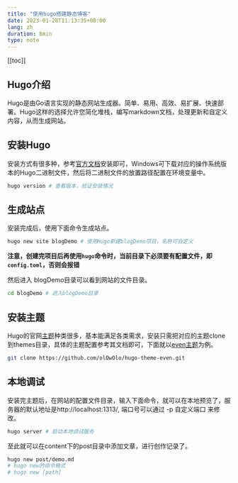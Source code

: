 ```yaml
---
title: "使用hugo搭建静态博客"
date: 2023-01-28T11:13:35+08:00
lang: zh
duration: 8min
type: note
---
```

[[toc]]

## Hugo介绍

Hugo是由Go语言实现的静态网站生成器。简单、易用、高效、易扩展、快速部署。Hugo这样的选择允许您简化堆栈，编写markdown文档，处理更新和自定义内容，从而生成网站。

## 安装Hugo

安装方式有很多种，参考[官方文档](https://www.gohugo.org/doc/overview/installing/)安装即可，Windows可下载对应的操作系统版本的Hugo二进制文件，然后将二进制文件的放置路径配置在环境变量中。

```bash
hugo version # 查看版本，验证安装情况
```

## 生成站点

安装完成后，使用下面命令生成站点。

```bash
hugo new site blogDemo # 使用Hugo新建blogDemo项目，名称可自定义
```

**注意，创建完项目后再使用`hugo`命令时，当前目录下必须要有配置文件，即`config.toml`，否则会报错**



然后进入 blogDemo目录可以看到网站的文件目录。

```bash
cd blogDemo # 进入blogDemo目录
```

## 安装主题

Hugo的官网[主题](https://themes.gohugo.io/)种类很多，基本能满足各类需求，安装只需把对应的主题clone到themes目录，具体的主题配置参考其文档即可，下面就以[even主题](https://github.com/olOwOlo/hugo-theme-even)为例。

```bash
git clone https://github.com/olOwOlo/hugo-theme-even.git
```

## 本地调试

安装完主题后，在网站的配置文件目录，输入下面命令，就可以在本地预览了，服务器的默认地址是http://localhost:1313/, 端口号可以通过 -p 自定义端口 来修改。

```bash
hugo server # 启动本地调试服务
```

至此就可以在content下的post目录中添加文章，进行创作记录了。

```bash
hugo new post/demo.md
# hugo new的命令格式
# hugo new [path]
```

